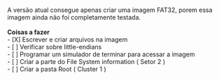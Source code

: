 <br>
A versão atual consegue apenas criar uma imagem FAT32, porem essa imagem ainda não foi completamente testada.
<br>
<br>
<b> Coisas a fazer </b>
<br>
- [X] Escrever e criar arquivos na imagem <br>
- [ ] Verificar sobre little-endians <br>
- [ ] Programar um simulador de terminar para acessar a imagem <br>
- [ ] Criar a parte do File System information ( Setor 2 ) <br>
- [ ] Criar a pasta Root ( Cluster 1 ) <br>
